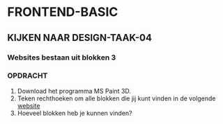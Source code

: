 # FRONTEND-BASIC

## KIJKEN NAAR DESIGN-TAAK-04

### Websites bestaan uit blokken 3

### OPDRACHT

1. Download het programma MS Paint 3D.
2. Teken rechthoeken om alle blokken die jij kunt vinden in de volgende [website](/02%20-%20Kijken%20naar%20design/taak03/images/Design.png?raw=true)
3. Hoeveel blokken heb je kunnen vinden? 

